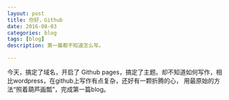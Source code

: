 ```yaml
---
layout: post
title: 你好，Github
date: 2016-08-03
categories: blog
tags: [blog]
description: 第一篇都不知道怎么写。

---
```


   今天，搞定了域名，开启了 Github pages，搞定了主题。却不知道如何写作，相比wordpress，在github上写作有点复杂，还好有一颗折腾的心，
用最原始的方法“照着葫芦画瓢”，完成第一篇blog。
